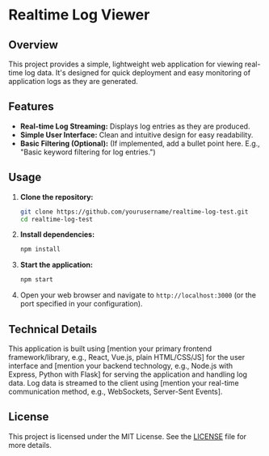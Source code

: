 # Realtime Log Viewer

## Overview

This project provides a simple, lightweight web application for viewing real-time log data. It's designed for quick deployment and easy monitoring of application logs as they are generated.

## Features

*   **Real-time Log Streaming:** Displays log entries as they are produced.
*   **Simple User Interface:** Clean and intuitive design for easy readability.
*   **Basic Filtering (Optional):** (If implemented, add a bullet point here. E.g., "Basic keyword filtering for log entries.")

## Usage

1.  **Clone the repository:**
    ```bash
    git clone https://github.com/yourusername/realtime-log-test.git
    cd realtime-log-test
    ```
2.  **Install dependencies:**
    ```bash
    npm install
    ```
3.  **Start the application:**
    ```bash
    npm start
    ```
4.  Open your web browser and navigate to `http://localhost:3000` (or the port specified in your configuration).

## Technical Details

This application is built using [mention your primary frontend framework/library, e.g., React, Vue.js, plain HTML/CSS/JS] for the user interface and [mention your backend technology, e.g., Node.js with Express, Python with Flask] for serving the application and handling log data. Log data is streamed to the client using [mention your real-time communication method, e.g., WebSockets, Server-Sent Events].

## License

This project is licensed under the MIT License. See the [LICENSE](LICENSE) file for more details.